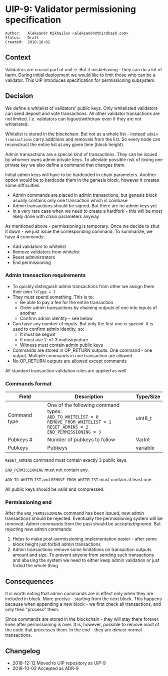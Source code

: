 # UIP-9: Validator permissioning specification

```
Author:   Aleksandr Mikhailov <aleksandr@thirdhash.com>
Status:   Draft
Created:  2018-10-02
```

## Context

Validators are crucial part of unit-e. But if misbehaving - they can do a lot of harm.
During initial deployment we would like to limit those who can be a validator.
This UIP introduces specification for permissioning subsystem.

## Decision

We define a whitelist of validators' public keys. Only whitelisted validators can send deposit and vote transactions.
All other validator transactions are not limited. I.e. validators can logout/withdraw even if they are not whitelisted.

Whitelist is stored in the blockchain. But not as a whole list - instead `admin transactions` carry
additions and removals from the list. So every node can reconstruct the entire list at any given time (block height).

Admin transactions are a special kind of transactions. They can be issued by whoever owns admin private keys.
To alleviate possible risk of losing one private key we also define a command that changes them.

Initial admin keys will have to be hardcoded in chain parameters. Another option would be to hardcode them in the genesis block, however it creates some difficulties:
- Admin commands are placed in admin transactions, but genesis block usually contains only one transaction which is coinbase
- Admin transactions should be signed. But there are no admin keys yet
- In a very rare case when we need to create a hardfork - this will be most likely done with chain parameters anyway

As mentioned above - permissioning is temporary. Once we decide to shut it down - we just issue the corresponding command.
To summarize, we have 4 commands:
- Add validators to whitelist
- Remove validators from whitelist
- Reset administrators
- End permissioning

### Admin transaction requirements
- To quickly distinguish admin transactions from other we assign them their own `TxType = 7`
- They must spend something. This is to:
  - Be able to pay a fee for the entire transaction
  - Order admin transactions by chaining outputs of one into inputs of another
  - Confirm admin identity - see below
- Can have any number of inputs. But only the first one is _special_. It is used to confirm admin identity, so:
  - It must be segwit
  - It must use 2-of-3 multisignature
  - Witness must contain admin public keys
- Commands are stored in OP_RETURN outputs. One command - one output. Multiple commands in one transaction are allowed
- No OP_RETURN outputs are allowed except commands

All standard transaction validation rules are applied as well

### Commands format
Field         | Description                                  | Type/Size
------------- | -------------------------------------------- | ----------------------
Command type  | One of the following command types:<br> `ADD_TO_WHITELIST = 0` <br> `REMOVE_FROM_WHITELIST = 1` <br> `RESET_ADMINS = 2` <br> `END_PERMISSIONING = 3` | uint8_t
Pubkeys #     | Number of pubkeys to follow                  | VarInt
Pubkeys       | Pubkeys                                      | variable

`RESET_ADMINS` command must contain exactly 3 public keys.

`END_PERMISSIONING` must not contain any.

`ADD_TO_WHITELIST` and `REMOVE_FROM_WHITELIST` must contain at least one.

All public keys should be valid and compressed.

### Permissioning end

After the `END_PERMISSIONING` command has been issued, new admin transactions should be rejected. Eventually the permissioning system will be removed. Admin commands from the past should be accepted/ignored. But rejecting new admin commands:
1) Helps to make post-permissioning implementation easier - after some block height just forbid admin transactions
2) Admin transactions remove some limitations on transaction outputs amount and size. To prevent anyone from sending such transactions and abusing the system we need to either keep admin validation or just forbid the whole thing

## Consequences

It is worth noting that admin commands are in effect only when they are included in block. More precise - starting from the next block. This happens because when appending a new block - we first check all transactions, and only then "process" them.

Since commands are stored in the blockchain - they will stay there forever. Even after permissioning is over.
It is, however, possible to remove most of the code that processes them. In the end - they are _almost_ normal transactions.

## Changelog

* 2018-12-12 Moved to UIP repository as UIP-9
* 2018-10-02 Accepted as ADR-9
